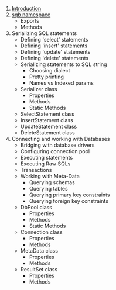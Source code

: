 1. [Introduction](./body.md#Introduction)
1. [sqb namespace](./body.md#sqb-namespace)
    * Exports
    * Methods
1. Serializing SQL statements
    * Defining 'select' statements
    * Defining 'insert' statements
    * Defining 'update' statements
    * Defining 'delete' statements
    * Serializing statements to SQL string
        * Choosing dialect
        * Pretty printing
        * Names vs Indexed params
    * Serializer class
        * Properties
        * Methods
        * Static Methods
    * SelectStatement class
    * InsertStatement class
    * UpdateStatement class
    * DeleteStatement class
1. Connecting and working with Databases
    * Bridging with database drivers
    * Configuring connection pool
    * Executing statements
    * Executing Raw SQLs
    * Transactions
    * Working with Meta-Data
        * Querying schemas
        * Querying tables
        * Querying primary key constraints
        * Querying foreign key constraints
    * DbPool class
        * Properties
        * Methods
        * Static Methods
    * Connection class
        * Properties
        * Methods
    * MetaData class
        * Properties
        * Methods    
    * ResultSet class
        * Properties
        * Methods
